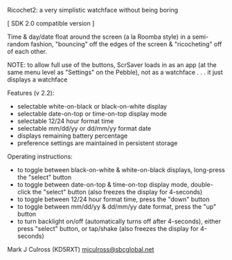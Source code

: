 Ricochet2: a very simplistic watchface without being boring

[ SDK 2.0 compatible version ]

Time & day/date float around the screen (a la Roomba style)
   in a semi-random fashion, "bouncing" off the edges of the
   screen & "ricocheting" off of each other. 

NOTE: to allow full use of the buttons, ScrSaver
   loads in as an app (at the same menu level
   as "Settings" on the Pebble), not as a
   watchface . . . it just displays a watchface

Features (v 2.2):
- selectable white-on-black or black-on-white display
- selectable date-on-top or time-on-top display mode
- selectable 12/24 hour format time
- selectable mm/dd/yy or dd/mm/yy format date
- displays remaining battery percentage
- preference settings are maintained in persistent storage

Operating instructions:
- to toggle between black-on-white & white-on-black
  displays, long-press the "select" button
- to toggle between date-on-top & time-on-top display
  mode, double-click the "select" button (also freezes the
  display for 4-seconds)
- to toggle between 12/24 hour format time, press the
  "down" button
- to toggle between mm/dd/yy & dd/mm/yy date format, press
  the "up" button
- to turn backlight on/off (automatically turns off after
  4-seconds), either press "select" button, or tap/shake
  (also freezes the display for 4-seconds)

Mark J Culross (KD5RXT)
mjculross@sbcglobal.net
